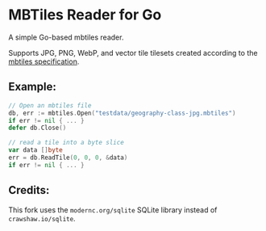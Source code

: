 # MBTiles Reader for Go

A simple Go-based mbtiles reader.

Supports JPG, PNG, WebP, and vector tile tilesets created according to the
[mbtiles specification](https://github.com/mapbox/mbtiles-spec).

## Example:

```go
// Open an mbtiles file
db, err := mbtiles.Open("testdata/geography-class-jpg.mbtiles")
if err != nil { ... }
defer db.Close()

// read a tile into a byte slice
var data []byte
err = db.ReadTile(0, 0, 0, &data)
if err != nil { ... }
```

## Credits:

This fork uses the `modernc.org/sqlite` SQLite library instead of `crawshaw.io/sqlite`.
